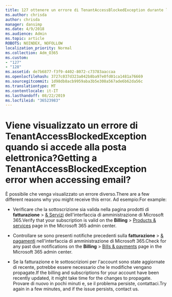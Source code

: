 ```yaml
---
title: 127 ottenere un errore di TenantAccessBlockedException durante l'accesso alla posta elettronica?
ms.author: chrisda
author: chrisda
manager: dansimp
ms.date: 4/9/2018
ms.audience: Admin
ms.topic: article
ROBOTS: NOINDEX, NOFOLLOW
localization_priority: Normal
ms.collection: Adm_O365
ms.custom:
- "127"
- "128"
ms.assetid: de7b6877-f3f9-4402-8072-c73783aaccaa
ms.openlocfilehash: 3727c037d323a042b8ba97e0fd01ca1481a76669
ms.sourcegitcommit: 1d98db8acb9959aba3b5e308a567ade6b62da56c
ms.translationtype: MT
ms.contentlocale: it-IT
ms.lasthandoff: 08/22/2019
ms.locfileid: "36523983"
---
```

# <a name="getting-a-tenantaccessblockedexception-error-when-accessing-email"></a><span data-ttu-id="40266-102">Viene visualizzato un errore di TenantAccessBlockedException quando si accede alla posta elettronica?</span><span class="sxs-lookup"><span data-stu-id="40266-102">Getting a TenantAccessBlockedException error when accessing email?</span></span>

<span data-ttu-id="40266-103">È possibile che venga visualizzato un errore diverso.</span><span class="sxs-lookup"><span data-stu-id="40266-103">There are a few different reasons why you might receive this error.</span></span> <span data-ttu-id="40266-104">Ad esempio:</span><span class="sxs-lookup"><span data-stu-id="40266-104">For example:</span></span>

- <span data-ttu-id="40266-105">Verificare che la sottoscrizione sia valida nella pagina prodotti di **fatturazione** \> [& Servizi](https://portal.office.com/adminportal/home#/subscriptions) dell'interfaccia di amministrazione di Microsoft 365.</span><span class="sxs-lookup"><span data-stu-id="40266-105">Verify that your subscription is valid on the **Billing** \> [Products & services](https://portal.office.com/adminportal/home#/subscriptions) page in the Microsoft 365 admin center.</span></span>

- <span data-ttu-id="40266-106">Controllare se sono presenti notifiche precedenti sulla **fatturazione** \> [& pagamenti](https://portal.office.com/adminportal/home#/billoverview) nell'interfaccia di amministrazione di Microsoft 365.</span><span class="sxs-lookup"><span data-stu-id="40266-106">Check for any past due notifications on the **Billing** \> [Bills & payments](https://portal.office.com/adminportal/home#/billoverview) page in the Microsoft 365 admin center.</span></span>

- <span data-ttu-id="40266-107">Se la fatturazione e le sottoscrizioni per l'account sono state aggiornate di recente, potrebbe essere necessario che le modifiche vengano propagate.</span><span class="sxs-lookup"><span data-stu-id="40266-107">If the billing and subscriptions for your account have been recently updated, it might take time for the changes to propagate.</span></span> <span data-ttu-id="40266-108">Provare di nuovo in pochi minuti e, se il problema persiste, contattaci.</span><span class="sxs-lookup"><span data-stu-id="40266-108">Try again in a few minutes, and if the issue persists, contact us.</span></span>

